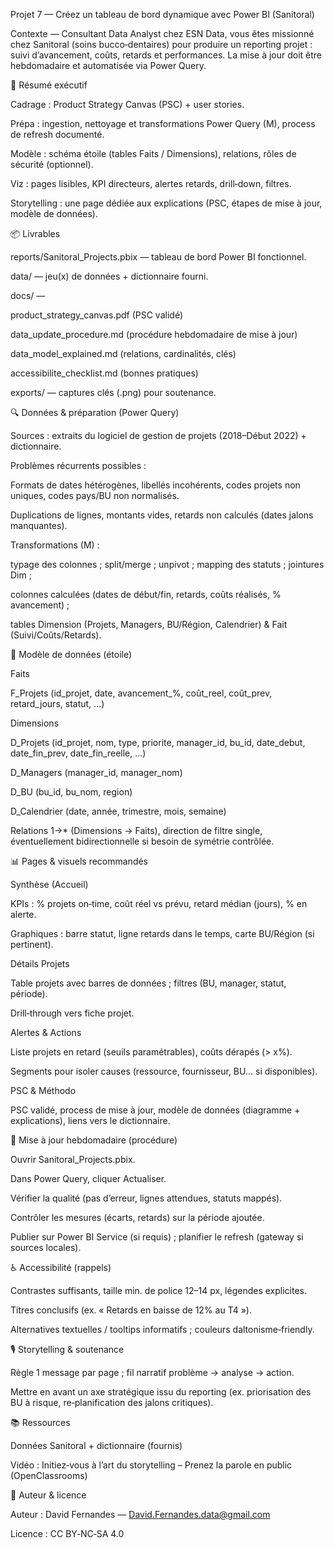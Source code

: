 Projet 7 — Créez un tableau de bord dynamique avec Power BI (Sanitoral)




Contexte — Consultant Data Analyst chez ESN Data, vous êtes missionné chez Sanitoral (soins bucco‑dentaires) pour produire un reporting projet : suivi d’avancement, coûts, retards et performances. La mise à jour doit être hebdomadaire et automatisée via Power Query.

🧭 Résumé exécutif

Cadrage : Product Strategy Canvas (PSC) + user stories.

Prépa : ingestion, nettoyage et transformations Power Query (M), process de refresh documenté.

Modèle : schéma étoile (tables Faits / Dimensions), relations, rôles de sécurité (optionnel).

Viz : pages lisibles, KPI directeurs, alertes retards, drill‑down, filtres.

Storytelling : une page dédiée aux explications (PSC, étapes de mise à jour, modèle de données).

📦 Livrables

reports/Sanitoral_Projects.pbix — tableau de bord Power BI fonctionnel.

data/ — jeu(x) de données + dictionnaire fourni.

docs/ —

product_strategy_canvas.pdf (PSC validé)

data_update_procedure.md (procédure hebdomadaire de mise à jour)

data_model_explained.md (relations, cardinalités, clés)

accessibilite_checklist.md (bonnes pratiques)

exports/ — captures clés (.png) pour soutenance.

🔍 Données & préparation (Power Query)

Sources : extraits du logiciel de gestion de projets (2018–Début 2022) + dictionnaire.

Problèmes récurrents possibles :

Formats de dates hétérogènes, libellés incohérents, codes projets non uniques, codes pays/BU non normalisés.

Duplications de lignes, montants vides, retards non calculés (dates jalons manquantes).

Transformations (M) :

typage des colonnes ; split/merge ; unpivot ; mapping des statuts ; jointures Dim ;

colonnes calculées (dates de début/fin, retards, coûts réalisés, % avancement) ;

tables Dimension (Projets, Managers, BU/Région, Calendrier) & Fait (Suivi/Coûts/Retards).

🧱 Modèle de données (étoile)

Faits

F_Projets (id_projet, date, avancement_%, coût_reel, coût_prev, retard_jours, statut, …)

Dimensions

D_Projets (id_projet, nom, type, priorite, manager_id, bu_id, date_debut, date_fin_prev, date_fin_reelle, …)

D_Managers (manager_id, manager_nom)

D_BU (bu_id, bu_nom, region)

D_Calendrier (date, année, trimestre, mois, semaine)

Relations 1→* (Dimensions → Faits), direction de filtre single, éventuellement bidirectionnelle si besoin de symétrie contrôlée.

📊 Pages & visuels recommandés

Synthèse (Accueil)

KPIs : % projets on‑time, coût réel vs prévu, retard médian (jours), % en alerte.

Graphiques : barre statut, ligne retards dans le temps, carte BU/Région (si pertinent).

Détails Projets

Table projets avec barres de données ; filtres (BU, manager, statut, période).

Drill‑through vers fiche projet.

Alertes & Actions

Liste projets en retard (seuils paramétrables), coûts dérapés (> x%).

Segments pour isoler causes (ressource, fournisseur, BU… si disponibles).

PSC & Méthodo

PSC validé, process de mise à jour, modèle de données (diagramme + explications), liens vers le dictionnaire.

🔁 Mise à jour hebdomadaire (procédure)

Ouvrir Sanitoral_Projects.pbix.

Dans Power Query, cliquer Actualiser.

Vérifier la qualité (pas d’erreur, lignes attendues, statuts mappés).

Contrôler les mesures (écarts, retards) sur la période ajoutée.

Publier sur Power BI Service (si requis) ; planifier le refresh (gateway si sources locales).

♿ Accessibilité (rappels)

Contrastes suffisants, taille min. de police 12–14 px, légendes explicites.

Titres conclusifs (ex. « Retards en baisse de 12% au T4 »).

Alternatives textuelles / tooltips informatifs ; couleurs daltonisme‑friendly.

🎙️ Storytelling & soutenance

Règle 1 message par page ; fil narratif problème → analyse → action.

Mettre en avant un axe stratégique issu du reporting (ex. priorisation des BU à risque, re‑planification des jalons critiques).

📚 Ressources

Données Sanitoral + dictionnaire (fournis)

Vidéo : Initiez‑vous à l’art du storytelling – Prenez la parole en public (OpenClassrooms)

👤 Auteur & licence

Auteur : David Fernandes — David.Fernandes.data@gmail.com

Licence : CC BY‑NC‑SA 4.0

